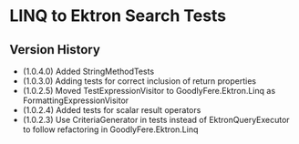 ﻿# LINQ to Ektron Search Tests

## Version History
- (1.0.4.0) Added StringMethodTests
- (1.0.3.0) Adding tests for correct inclusion of return properties
- (1.0.2.5) Moved TestExpressionVisitor to GoodlyFere.Ektron.Linq as FormattingExpressionVisitor
- (1.0.2.4) Added tests for scalar result operators
- (1.0.2.3) Use CriteriaGenerator in tests instead of EktronQueryExecutor to follow refactoring in GoodlyFere.Ektron.Linq